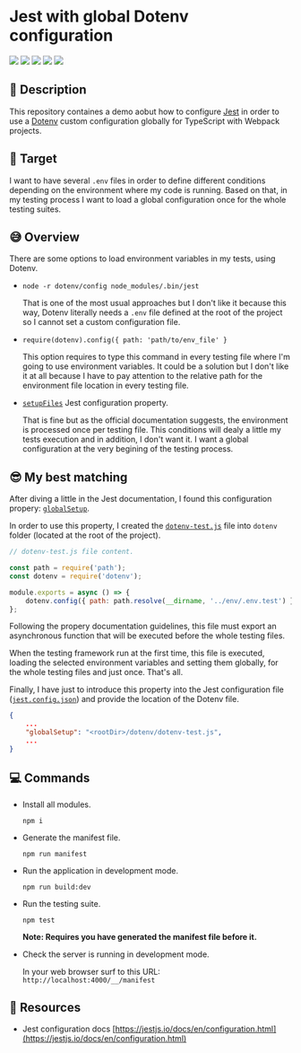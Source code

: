 # Jest with global Dotenv configuration

<img src="https://img.shields.io/badge/Version-1.0.0-yellow" /> <img src="https://img.shields.io/badge/Jest-26.1.0-purple" /> <img src="https://img.shields.io/badge/dotenv-8.2.0-yellow" /> <img src="https://img.shields.io/badge/TypeScript-3.9.6-blue" /> <img src="https://img.shields.io/badge/Webpack-4.43.0-blue" />

## 📗 Description

This repository containes a demo aobut how to configure [Jest](https://github.com/facebook/jest) in order to use a [Dotenv](https://github.com/motdotla/dotenv) custom configuration globally for TypeScript with Webpack projects.

## 🎯 Target

I want to have several `.env` files in order to define different conditions depending on the environment where my code is running. Based on that, in my testing process I want to load a global configuration once for the whole testing suites.

## 😅 Overview

There are some options to load environment variables in my tests, using Dotenv.

-   `node -r dotenv/config node_modules/.bin/jest`

    That is one of the most usual approaches but I don't like it because this way, Dotenv literally needs a `.env` file defined at the root of the project so I cannot set a custom configuration file.

-   `require(dotenv).config({ path: 'path/to/env_file' }`

    This option requires to type this command in every testing file where I'm going to use environment variables. It could be a solution but I don't like it at all because I have to pay attention to the relative path for the environment file location in every testing file.

-   [`setupFiles`](https://jestjs.io/docs/en/configuration#setupfiles-array) Jest configuration property.

    That is fine but as the official documentation suggests, the environment is processed once per testing file. This conditions will dealy a little my tests execution and in addition, I don't want it. I want a global configuration at the very begining of the testing process.

## 😎 My best matching

After diving a little in the Jest documentation, I found this configuration propery: [`globalSetup`](https://jestjs.io/docs/en/configuration#globalsetup-string).

In order to use this property, I created the [`dotenv-test.js`](https://github.com/ddialar/testing.jest.global.dotenv/dotenv/dotenv-test.js) file into `dotenv` folder (located at the root of the project).

```js
// dotenv-test.js file content.

const path = require('path');
const dotenv = require('dotenv');

module.exports = async () => {
    dotenv.config({ path: path.resolve(__dirname, '../env/.env.test') });
};
```

Following the propery documentation guidelines, this file must export an asynchronous function that will be executed before the whole testing files.

When the testing framework run at the first time, this file is executed, loading the selected environment variables and setting them globally, for the whole testing files and just once. That's all.

Finally, I have just to introduce this property into the Jest configuration file ([`jest.config.json`](https://github.com/ddialar/testing.jest.global.dotenv/jest.config.json)) and provide the location of the Dotenv file.

```json
{
    ...
    "globalSetup": "<rootDir>/dotenv/dotenv-test.js",
    ...
}
```

## 💻 Commands

-   Install all modules.

    `npm i`

-   Generate the manifest file.

    `npm run manifest`

-   Run the application in development mode.

    `npm run build:dev`

-   Run the testing suite.

    `npm test`

    **Note: Requires you have generated the manifest file before it.**

-   Check the server is running in development mode.

    In your web browser surf to this URL: `http://localhost:4000/__/manifest`

## 💾 Resources

-   Jest configuration docs [https://jestjs.io/docs/en/configuration.html](https://jestjs.io/docs/en/configuration.html)
